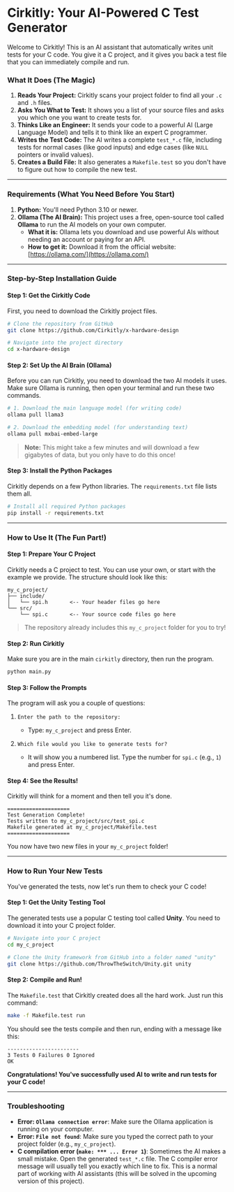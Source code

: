 # Cirkitly: Your AI-Powered C Test Generator

Welcome to Cirkitly! This is an AI assistant that automatically writes unit tests for your C code. You give it a C project, and it gives you back a test file that you can immediately compile and run.

### What It Does (The Magic)

1.  **Reads Your Project:** Cirkitly scans your project folder to find all your `.c` and `.h` files.
2.  **Asks You What to Test:** It shows you a list of your source files and asks you which one you want to create tests for.
3.  **Thinks Like an Engineer:** It sends your code to a powerful AI (Large Language Model) and tells it to think like an expert C programmer.
4.  **Writes the Test Code:** The AI writes a complete `test_*.c` file, including tests for normal cases (like good inputs) and edge cases (like `NULL` pointers or invalid values).
5.  **Creates a Build File:** It also generates a `Makefile.test` so you don't have to figure out how to compile the new test.

---

### Requirements (What You Need Before You Start)

1.  **Python:** You'll need Python 3.10 or newer.
2.  **Ollama (The AI Brain):** This project uses a free, open-source tool called **Ollama** to run the AI models on your own computer.
    *   **What it is:** Ollama lets you download and use powerful AIs without needing an account or paying for an API.
    *   **How to get it:** Download it from the official website: [https://ollama.com/](https://ollama.com/)

---

### Step-by-Step Installation Guide

#### Step 1: Get the Cirkitly Code

First, you need to download the Cirkitly project files.

```bash
# Clone the repository from GitHub
git clone https://github.com/Cirkitly/x-hardware-design

# Navigate into the project directory
cd x-hardware-design
```

#### Step 2: Set Up the AI Brain (Ollama)

Before you can run Cirkitly, you need to download the two AI models it uses. Make sure Ollama is running, then open your terminal and run these two commands.

```bash
# 1. Download the main language model (for writing code)
ollama pull llama3

# 2. Download the embedding model (for understanding text)
ollama pull mxbai-embed-large
```
> **Note:** This might take a few minutes and will download a few gigabytes of data, but you only have to do this once!

#### Step 3: Install the Python Packages

Cirkitly depends on a few Python libraries. The `requirements.txt` file lists them all.

```bash
# Install all required Python packages
pip install -r requirements.txt
```

---

### How to Use It (The Fun Part!)

#### Step 1: Prepare Your C Project

Cirkitly needs a C project to test. You can use your own, or start with the example we provide. The structure should look like this:

```
my_c_project/
├── include/
│   └── spi.h       <-- Your header files go here
└── src/
    └── spi.c       <-- Your source code files go here
```
> The repository already includes this `my_c_project` folder for you to try!

#### Step 2: Run Cirkitly

Make sure you are in the main `cirkitly` directory, then run the program.

```bash
python main.py
```

#### Step 3: Follow the Prompts

The program will ask you a couple of questions:

1.  `Enter the path to the repository:`
    *   Type: `my_c_project` and press Enter.

2.  `Which file would you like to generate tests for?`
    *   It will show you a numbered list. Type the number for `spi.c` (e.g., `1`) and press Enter.

#### Step 4: See the Results!

Cirkitly will think for a moment and then tell you it's done.

```
====================
Test Generation Complete!
Tests written to my_c_project/src/test_spi.c
Makefile generated at my_c_project/Makefile.test
====================
```
You now have two new files in your `my_c_project` folder!

---

### How to Run Your New Tests

You've generated the tests, now let's run them to check your C code!

#### Step 1: Get the Unity Testing Tool

The generated tests use a popular C testing tool called **Unity**. You need to download it into your C project folder.

```bash
# Navigate into your C project
cd my_c_project

# Clone the Unity framework from GitHub into a folder named "unity"
git clone https://github.com/ThrowTheSwitch/Unity.git unity
```

#### Step 2: Compile and Run!

The `Makefile.test` that Cirkitly created does all the hard work. Just run this command:

```bash
make -f Makefile.test run
```

You should see the tests compile and then run, ending with a message like this:

```
-----------------------
3 Tests 0 Failures 0 Ignored
OK
```
**Congratulations! You've successfully used AI to write and run tests for your C code!**

---

### Troubleshooting

*   **Error: `Ollama connection error`**: Make sure the Ollama application is running on your computer.
*   **Error: `File not found`**: Make sure you typed the correct path to your project folder (e.g., `my_c_project`).
*   **C compilation error (`make: *** ... Error 1`)**: Sometimes the AI makes a small mistake. Open the generated `test_*.c` file. The C compiler error message will usually tell you exactly which line to fix. This is a normal part of working with AI assistants (this will be solved in the upcoming version of this project).
